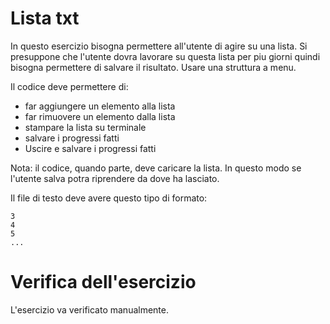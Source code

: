 # Lista txt
In questo esercizio bisogna permettere all'utente di agire su una lista. Si presuppone che l'utente dovra lavorare su questa lista per piu giorni quindi bisogna permettere di salvare il risultato. Usare una struttura a menu. 

Il codice deve permettere di: 
- far aggiungere un elemento alla lista 
- far rimuovere un elemento dalla lista 
- stampare la lista su terminale 
- salvare i progressi fatti
- Uscire e salvare i progressi fatti

Nota: il codice, quando parte, deve caricare la lista. In questo modo se l'utente salva potra riprendere da dove ha lasciato. 

Il file di testo deve avere questo tipo di formato: 
```
3
4
5
...
```
# Verifica dell'esercizio
L'esercizio va verificato manualmente. 